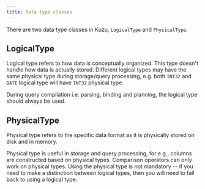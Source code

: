 ```yaml
---
title: Data type classes
---
```


There are two data type classes in Kuzu, `LogicalType` and `PhysicalType`.

## LogicalType

Logical type refers to how data is conceptually organized. This type doesn't handle how data is
actually stored. Different logical types may have the same physical type during storage/query
processing, e.g. both `INT32` and `DATE` logical type will have `INT32` physical type.

During query compilation i.e. parsing, binding and planning, the logical type should always be used.

## PhysicalType

Physical type refers to the specific data format as it is physically stored on disk and in memory.

Physical type is useful in storage and query processing, for e.g., columns are constructed based on
physical types. Comparison operators can only work on physical types. Using the physical type is not
mandatory -- if you need to make a distinction between logical types, then you will
need to fall back to using a logical type.
